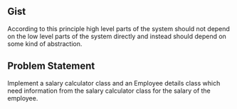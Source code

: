 ## Gist 
According to this principle high level parts of the system should not depend on the low level parts of the system directly and instead should depend on some kind of abstraction.

## Problem Statement
Implement a salary calculator class and an Employee details class which need information from the salary calculator class for the salary of the employee.
